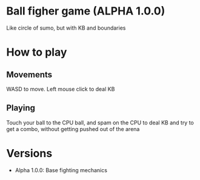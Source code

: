 # Ball figher game (ALPHA 1.0.0)
Like circle of sumo, but with KB and boundaries

# How to play
## Movements
WASD to move. Left mouse click to deal KB

## Playing
Touch your ball to the CPU ball, and spam on the CPU to deal KB and try to get a combo, without getting pushed out of the arena

# Versions
- Alpha 1.0.0: Base fighting mechanics
